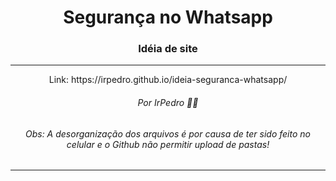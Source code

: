 <h1 align="center">Segurança no Whatsapp</h1>

<h3 align="center">Idéia de site</h3>
<hr>
<p align="center">Link: https://irpedro.github.io/ideia-seguranca-whatsapp/</p>

<h6 align="center">Por IrPedro 👋🏻</h6>
<h6 align="center">Obs: A desorganização dos arquivos é por causa de ter sido feito no celular e o Github não permitir upload de pastas!</h6>
<hr>

